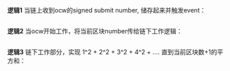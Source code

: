 **逻辑1**
当链上收到ocw的signed submit number, 储存起来并触发event：

![]()

**逻辑2**
当ocw开始工作，将当前区块number传给链下工作逻辑：

![]()

**逻辑3**
链下工作部分，实现 1^2 + 2^2 + 3^2 + 4^2 + .... 直到当前区块数+1的平方和：

![]()